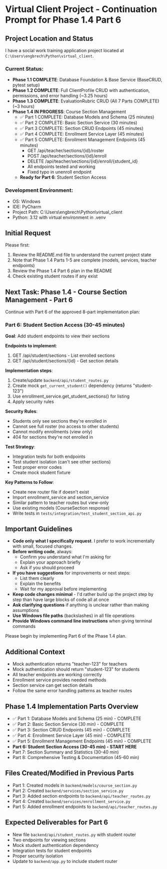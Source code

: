 # Virtual Client Project - Continuation Prompt for Phase 1.4 Part 6

## Project Location and Status
I have a social work training application project located at `C:\Users\engbrech\Python\virtual_client`.

### Current Status:
- **Phase 1.1 COMPLETE**: Database Foundation & Base Service (BaseCRUD, pytest setup)
- **Phase 1.2 COMPLETE**: Full ClientProfile CRUD with authentication, permissions, and error handling (~3.25 hours)
- **Phase 1.3 COMPLETE**: EvaluationRubric CRUD (All 7 Parts COMPLETE) (~3 hours)
- **Phase 1.4 IN PROGRESS**: Course Section Management
  - ✅ Part 1 COMPLETE: Database Models and Schema (25 minutes)
  - ✅ Part 2 COMPLETE: Basic Section Service (30 minutes)
  - ✅ Part 3 COMPLETE: Section CRUD Endpoints (45 minutes)
  - ✅ Part 4 COMPLETE: Enrollment Service Layer (45 minutes)
  - ✅ Part 5 COMPLETE: Enrollment Management Endpoints (45 minutes)
    - GET /api/teacher/sections/{id}/roster
    - POST /api/teacher/sections/{id}/enroll  
    - DELETE /api/teacher/sections/{id}/enroll/{student_id}
    - All endpoints tested and working
    - Fixed typo in unenroll endpoint
  - **Ready for Part 6**: Student Section Access

### Development Environment:
- OS: Windows
- IDE: PyCharm
- Project Path: C:\Users\engbrech\Python\virtual_client
- Python: 3.12 with virtual environment in .venv

## Initial Request
Please first:
1. Review the README.md file to understand the current project state
2. Note that Phase 1.4 Parts 1-5 are complete (models, services, teacher endpoints)
3. Review the Phase 1.4 Part 6 plan in the README
4. Check existing student routes if any exist

## Next Task: Phase 1.4 - Course Section Management - Part 6

Continue with Part 6 of the approved 8-part implementation plan:

### Part 6: Student Section Access (30-45 minutes)
**Goal**: Add student endpoints to view their sections

**Endpoints to implement**:
1. GET /api/student/sections - List enrolled sections
2. GET /api/student/sections/{id} - Get section details

**Implementation steps**:
1. Create/update `backend/api/student_routes.py` 
2. Create mock `get_current_student()` dependency (returns "student-123")
3. Use enrollment_service.get_student_sections() for listing
4. Apply security rules

**Security Rules**:
- Students only see sections they're enrolled in
- Cannot see full roster (no access to other students)
- Cannot modify enrollments (view only)
- 404 for sections they're not enrolled in

**Test Strategy**:
- Integration tests for both endpoints
- Test student isolation (can't see other sections)
- Test proper error codes
- Create mock student fixture

**Key Patterns to Follow**:
- Create new router file if doesn't exist
- Import enrollment_service and section_service
- Similar pattern to teacher routes but view-only
- Use existing models (CourseSection response)
- Write tests in `tests/integration/test_student_section_api.py`

## Important Guidelines
- **Code only what I specifically request**. I prefer to work incrementally with small, focused changes.
- **Before writing code**, always:
  - Confirm you understand what I'm asking for
  - Explain your approach briefly
  - Ask if you should proceed
- **If you have suggestions** for improvements or next steps:
  - List them clearly
  - Explain the benefits
  - Wait for my approval before implementing
- **Keep code changes minimal** - I'd rather build up the project step by step than have large blocks of code all at once
- **Ask clarifying questions** if anything is unclear rather than making assumptions
- **Use Windows file paths** (backslashes) in all file operations
- **Provide Windows command line instructions** when giving terminal commands

Please begin by implementing Part 6 of the Phase 1.4 plan.

## Additional Context
- Mock authentication returns "teacher-123" for teachers
- Mock authentication should return "student-123" for students
- All teacher endpoints are working correctly
- Enrollment service provides needed methods
- Section service can get section details
- Follow the same error handling patterns as teacher routes

## Phase 1.4 Implementation Parts Overview
- ✅ Part 1: Database Models and Schema (25 min) - COMPLETE
- ✅ Part 2: Basic Section Service (30 min) - COMPLETE
- ✅ Part 3: Section CRUD Endpoints (45 min) - COMPLETE
- ✅ Part 4: Enrollment Service Layer (45 min) - COMPLETE
- ✅ Part 5: Enrollment Management Endpoints (45 min) - COMPLETE
- **Part 6: Student Section Access (30-45 min) - START HERE**
- Part 7: Section Summary and Statistics (30-40 min)
- Part 8: Comprehensive Testing & Documentation (45-60 min)

## Files Created/Modified in Previous Parts
- Part 1: Created models in `backend/models/course_section.py`
- Part 2: Created `backend/services/section_service.py`
- Part 3: Added section endpoints to `backend/api/teacher_routes.py`
- Part 4: Created `backend/services/enrollment_service.py`
- Part 5: Added enrollment endpoints to `backend/api/teacher_routes.py`

## Expected Deliverables for Part 6
- New file `backend/api/student_routes.py` with student router
- Two endpoints for viewing sections
- Mock student authentication dependency
- Integration tests for student endpoints
- Proper security isolation
- Update to `backend/app.py` to include student router
